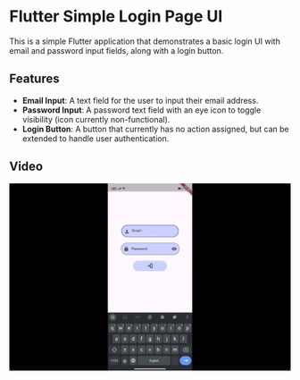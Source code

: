 # Flutter Simple Login Page UI

This is a simple Flutter application that demonstrates a basic login UI with email and password input fields, along with a login button.

## Features

- **Email Input**: A text field for the user to input their email address.
- **Password Input**: A password text field with an eye icon to toggle visibility (icon currently non-functional).
- **Login Button**: A button that currently has no action assigned, but can be extended to handle user authentication.

## Video
![](Gf.gif)
